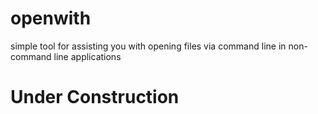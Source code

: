 # openwith
simple tool for assisting you with opening files via command line in non-command line applications

# Under Construction
